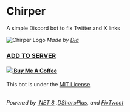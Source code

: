 # Chirper
A simple Discord bot to fix Twitter and X links

![Chirper Logo](https://github.com/TheRoboDoc/Chirper/assets/18618265/d65a9004-7950-4a26-906e-edb1cecc351a)
*Made by [Dia](https://x.com/Dia_4R14)*

### [ADD TO SERVER](https://discord.com/oauth2/authorize?client_id=1189213965130158182)

#### [<img src="https://imgur.com/iEy0nwb.png"> Buy Me A Coffee](https://ko-fi.com/robodoc)

This bot is under the [MIT License](https://github.com/TheRoboDoc/Chirper/blob/main/LICENSE)

*<br>Powered by [.NET 8](https://learn.microsoft.com/en-us/dotnet/core/whats-new/dotnet-8) ,[DSharpPlus](https://github.com/DSharpPlus/DSharpPlus), and [FixTweet](https://github.com/FixTweet/FixTweet)*
